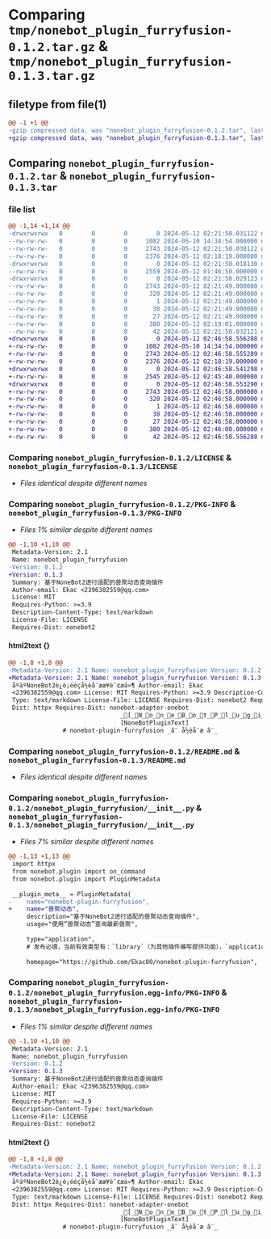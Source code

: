 # Comparing `tmp/nonebot_plugin_furryfusion-0.1.2.tar.gz` & `tmp/nonebot_plugin_furryfusion-0.1.3.tar.gz`

## filetype from file(1)

```diff
@@ -1 +1 @@
-gzip compressed data, was "nonebot_plugin_furryfusion-0.1.2.tar", last modified: Sun May 12 02:21:50 2024, max compression
+gzip compressed data, was "nonebot_plugin_furryfusion-0.1.3.tar", last modified: Sun May 12 02:46:58 2024, max compression
```

## Comparing `nonebot_plugin_furryfusion-0.1.2.tar` & `nonebot_plugin_furryfusion-0.1.3.tar`

### file list

```diff
@@ -1,14 +1,14 @@
-drwxrwxrwx   0        0        0        0 2024-05-12 02:21:50.031122 nonebot_plugin_furryfusion-0.1.2/
--rw-rw-rw-   0        0        0     1082 2024-05-10 14:34:54.000000 nonebot_plugin_furryfusion-0.1.2/LICENSE
--rw-rw-rw-   0        0        0     2743 2024-05-12 02:21:50.030122 nonebot_plugin_furryfusion-0.1.2/PKG-INFO
--rw-rw-rw-   0        0        0     2376 2024-05-12 02:18:19.000000 nonebot_plugin_furryfusion-0.1.2/README.md
-drwxrwxrwx   0        0        0        0 2024-05-12 02:21:50.018130 nonebot_plugin_furryfusion-0.1.2/nonebot_plugin_furryfusion/
--rw-rw-rw-   0        0        0     2559 2024-05-12 01:46:50.000000 nonebot_plugin_furryfusion-0.1.2/nonebot_plugin_furryfusion/__init__.py
-drwxrwxrwx   0        0        0        0 2024-05-12 02:21:50.029123 nonebot_plugin_furryfusion-0.1.2/nonebot_plugin_furryfusion.egg-info/
--rw-rw-rw-   0        0        0     2743 2024-05-12 02:21:49.000000 nonebot_plugin_furryfusion-0.1.2/nonebot_plugin_furryfusion.egg-info/PKG-INFO
--rw-rw-rw-   0        0        0      320 2024-05-12 02:21:49.000000 nonebot_plugin_furryfusion-0.1.2/nonebot_plugin_furryfusion.egg-info/SOURCES.txt
--rw-rw-rw-   0        0        0        1 2024-05-12 02:21:49.000000 nonebot_plugin_furryfusion-0.1.2/nonebot_plugin_furryfusion.egg-info/dependency_links.txt
--rw-rw-rw-   0        0        0       38 2024-05-12 02:21:49.000000 nonebot_plugin_furryfusion-0.1.2/nonebot_plugin_furryfusion.egg-info/requires.txt
--rw-rw-rw-   0        0        0       27 2024-05-12 02:21:49.000000 nonebot_plugin_furryfusion-0.1.2/nonebot_plugin_furryfusion.egg-info/top_level.txt
--rw-rw-rw-   0        0        0      380 2024-05-12 02:19:01.000000 nonebot_plugin_furryfusion-0.1.2/pyproject.toml
--rw-rw-rw-   0        0        0       42 2024-05-12 02:21:50.032121 nonebot_plugin_furryfusion-0.1.2/setup.cfg
+drwxrwxrwx   0        0        0        0 2024-05-12 02:46:58.556288 nonebot_plugin_furryfusion-0.1.3/
+-rw-rw-rw-   0        0        0     1082 2024-05-10 14:34:54.000000 nonebot_plugin_furryfusion-0.1.3/LICENSE
+-rw-rw-rw-   0        0        0     2743 2024-05-12 02:46:58.555289 nonebot_plugin_furryfusion-0.1.3/PKG-INFO
+-rw-rw-rw-   0        0        0     2376 2024-05-12 02:18:19.000000 nonebot_plugin_furryfusion-0.1.3/README.md
+drwxrwxrwx   0        0        0        0 2024-05-12 02:46:58.541298 nonebot_plugin_furryfusion-0.1.3/nonebot_plugin_furryfusion/
+-rw-rw-rw-   0        0        0     2545 2024-05-12 02:45:40.000000 nonebot_plugin_furryfusion-0.1.3/nonebot_plugin_furryfusion/__init__.py
+drwxrwxrwx   0        0        0        0 2024-05-12 02:46:58.553290 nonebot_plugin_furryfusion-0.1.3/nonebot_plugin_furryfusion.egg-info/
+-rw-rw-rw-   0        0        0     2743 2024-05-12 02:46:58.000000 nonebot_plugin_furryfusion-0.1.3/nonebot_plugin_furryfusion.egg-info/PKG-INFO
+-rw-rw-rw-   0        0        0      320 2024-05-12 02:46:58.000000 nonebot_plugin_furryfusion-0.1.3/nonebot_plugin_furryfusion.egg-info/SOURCES.txt
+-rw-rw-rw-   0        0        0        1 2024-05-12 02:46:58.000000 nonebot_plugin_furryfusion-0.1.3/nonebot_plugin_furryfusion.egg-info/dependency_links.txt
+-rw-rw-rw-   0        0        0       38 2024-05-12 02:46:58.000000 nonebot_plugin_furryfusion-0.1.3/nonebot_plugin_furryfusion.egg-info/requires.txt
+-rw-rw-rw-   0        0        0       27 2024-05-12 02:46:58.000000 nonebot_plugin_furryfusion-0.1.3/nonebot_plugin_furryfusion.egg-info/top_level.txt
+-rw-rw-rw-   0        0        0      380 2024-05-12 02:46:00.000000 nonebot_plugin_furryfusion-0.1.3/pyproject.toml
+-rw-rw-rw-   0        0        0       42 2024-05-12 02:46:58.556288 nonebot_plugin_furryfusion-0.1.3/setup.cfg
```

### Comparing `nonebot_plugin_furryfusion-0.1.2/LICENSE` & `nonebot_plugin_furryfusion-0.1.3/LICENSE`

 * *Files identical despite different names*

### Comparing `nonebot_plugin_furryfusion-0.1.2/PKG-INFO` & `nonebot_plugin_furryfusion-0.1.3/PKG-INFO`

 * *Files 1% similar despite different names*

```diff
@@ -1,10 +1,10 @@
 Metadata-Version: 2.1
 Name: nonebot_plugin_furryfusion
-Version: 0.1.2
+Version: 0.1.3
 Summary: 基于NoneBot2进行适配的兽聚动态查询插件
 Author-email: Ekac <2396382559@qq.com>
 License: MIT
 Requires-Python: >=3.9
 Description-Content-Type: text/markdown
 License-File: LICENSE
 Requires-Dist: nonebot2
```

#### html2text {}

```diff
@@ -1,8 +1,8 @@
-Metadata-Version: 2.1 Name: nonebot_plugin_furryfusion Version: 0.1.2 Summary:
+Metadata-Version: 2.1 Name: nonebot_plugin_furryfusion Version: 0.1.3 Summary:
 åºäºNoneBot2è¿è¡ééçå½èå¨ææ¥è¯¢æä»¶ Author-email: Ekac
 <2396382559@qq.com> License: MIT Requires-Python: >=3.9 Description-Content-
 Type: text/markdown License-File: LICENSE Requires-Dist: nonebot2 Requires-
 Dist: httpx Requires-Dist: nonebot-adapter-onebot
                               _[_N_o_n_e_B_o_t_P_l_u_g_i_n_L_o_g_o_]
                               [NoneBotPluginText]
               # nonebot-plugin-furryfusion _â¨ å½èå¨æ â¨_
```

### Comparing `nonebot_plugin_furryfusion-0.1.2/README.md` & `nonebot_plugin_furryfusion-0.1.3/README.md`

 * *Files identical despite different names*

### Comparing `nonebot_plugin_furryfusion-0.1.2/nonebot_plugin_furryfusion/__init__.py` & `nonebot_plugin_furryfusion-0.1.3/nonebot_plugin_furryfusion/__init__.py`

 * *Files 7% similar despite different names*

```diff
@@ -1,13 +1,13 @@
 import httpx
 from nonebot.plugin import on_command
 from nonebot.plugin import PluginMetadata
 
 __plugin_meta__ = PluginMetadata(
-    name="nonebot-plugin-furryfusion",
+    name="兽聚动态",
     description="基于NoneBot2进行适配的兽聚动态查询插件",
     usage="使用“兽聚动态”查询最新兽聚",
 
     type="application",
     # 发布必填，当前有效类型有：`library`（为其他插件编写提供功能），`application`（向机器人用户提供功能）。
 
     homepage="https://github.com/Ekac00/nonebot-plugin-furryfusion",
```

### Comparing `nonebot_plugin_furryfusion-0.1.2/nonebot_plugin_furryfusion.egg-info/PKG-INFO` & `nonebot_plugin_furryfusion-0.1.3/nonebot_plugin_furryfusion.egg-info/PKG-INFO`

 * *Files 1% similar despite different names*

```diff
@@ -1,10 +1,10 @@
 Metadata-Version: 2.1
 Name: nonebot_plugin_furryfusion
-Version: 0.1.2
+Version: 0.1.3
 Summary: 基于NoneBot2进行适配的兽聚动态查询插件
 Author-email: Ekac <2396382559@qq.com>
 License: MIT
 Requires-Python: >=3.9
 Description-Content-Type: text/markdown
 License-File: LICENSE
 Requires-Dist: nonebot2
```

#### html2text {}

```diff
@@ -1,8 +1,8 @@
-Metadata-Version: 2.1 Name: nonebot_plugin_furryfusion Version: 0.1.2 Summary:
+Metadata-Version: 2.1 Name: nonebot_plugin_furryfusion Version: 0.1.3 Summary:
 åºäºNoneBot2è¿è¡ééçå½èå¨ææ¥è¯¢æä»¶ Author-email: Ekac
 <2396382559@qq.com> License: MIT Requires-Python: >=3.9 Description-Content-
 Type: text/markdown License-File: LICENSE Requires-Dist: nonebot2 Requires-
 Dist: httpx Requires-Dist: nonebot-adapter-onebot
                               _[_N_o_n_e_B_o_t_P_l_u_g_i_n_L_o_g_o_]
                               [NoneBotPluginText]
               # nonebot-plugin-furryfusion _â¨ å½èå¨æ â¨_
```

